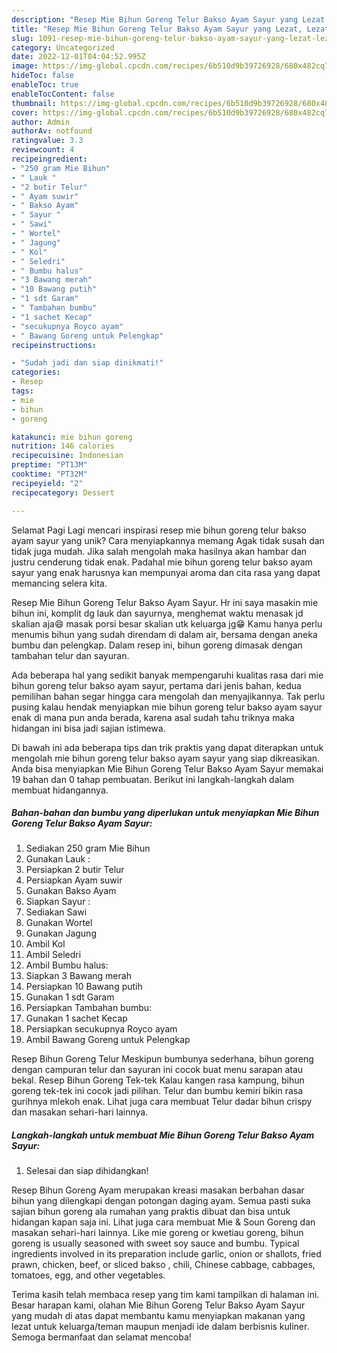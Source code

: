 ```yaml
---
description: "Resep Mie Bihun Goreng Telur Bakso Ayam Sayur yang Lezat, Lezat"
title: "Resep Mie Bihun Goreng Telur Bakso Ayam Sayur yang Lezat, Lezat"
slug: 1091-resep-mie-bihun-goreng-telur-bakso-ayam-sayur-yang-lezat-lezat
category: Uncategorized
date: 2022-12-01T04:04:52.995Z
image: https://img-global.cpcdn.com/recipes/6b510d9b39726928/680x482cq70/mie-bihun-goreng-telur-bakso-ayam-sayur-foto-resep-utama.jpg
hideToc: false
enableToc: true
enableTocContent: false
thumbnail: https://img-global.cpcdn.com/recipes/6b510d9b39726928/680x482cq70/mie-bihun-goreng-telur-bakso-ayam-sayur-foto-resep-utama.jpg
cover: https://img-global.cpcdn.com/recipes/6b510d9b39726928/680x482cq70/mie-bihun-goreng-telur-bakso-ayam-sayur-foto-resep-utama.jpg
author: Admin
authorAv: notfound
ratingvalue: 3.3
reviewcount: 4
recipeingredient:
- "250 gram Mie Bihun"
- " Lauk "
- "2 butir Telur"
- " Ayam suwir"
- " Bakso Ayam"
- " Sayur "
- " Sawi"
- " Wortel"
- " Jagung"
- " Kol"
- " Seledri"
- " Bumbu halus"
- "3 Bawang merah"
- "10 Bawang putih"
- "1 sdt Garam"
- " Tambahan bumbu"
- "1 sachet Kecap"
- "secukupnya Royco ayam"
- " Bawang Goreng untuk Pelengkap"
recipeinstructions:

- "Sudah jadi dan siap dinikmati!"
categories:
- Resep
tags:
- mie
- bihun
- goreng

katakunci: mie bihun goreng 
nutrition: 146 calories
recipecuisine: Indonesian
preptime: "PT13M"
cooktime: "PT32M"
recipeyield: "2"
recipecategory: Dessert

---
```



Selamat Pagi Lagi mencari inspirasi resep mie bihun goreng telur bakso ayam sayur yang unik? Cara menyiapkannya memang Agak tidak susah dan tidak juga mudah. Jika salah mengolah maka hasilnya akan hambar dan justru cenderung tidak enak. Padahal mie bihun goreng telur bakso ayam sayur yang enak harusnya kan mempunyai aroma dan cita rasa yang dapat memancing selera kita.


Resep Mie Bihun Goreng Telur Bakso Ayam Sayur. Hr ini saya masakin mie bihun ini, komplit dg lauk dan sayurnya, menghemat waktu menasak jd skalian aja😄 masak porsi besar skalian utk keluarga jg😁 Kamu hanya perlu menumis bihun yang sudah direndam di dalam air, bersama dengan aneka bumbu dan pelengkap. Dalam resep ini, bihun goreng dimasak dengan tambahan telur dan sayuran.

Ada beberapa hal yang sedikit banyak mempengaruhi kualitas rasa dari mie bihun goreng telur bakso ayam sayur, pertama dari jenis bahan, kedua pemilihan bahan segar hingga cara mengolah dan menyajikannya. Tak perlu pusing kalau hendak menyiapkan mie bihun goreng telur bakso ayam sayur enak di mana pun anda berada, karena asal sudah tahu triknya maka hidangan ini bisa jadi sajian istimewa.


Di bawah ini ada beberapa tips dan trik praktis yang dapat diterapkan untuk mengolah mie bihun goreng telur bakso ayam sayur yang siap dikreasikan. Anda bisa menyiapkan Mie Bihun Goreng Telur Bakso Ayam Sayur memakai 19 bahan dan 0 tahap pembuatan. Berikut ini langkah-langkah dalam membuat hidangannya.

<!--inarticleads1-->

##### Bahan-bahan dan bumbu yang diperlukan untuk menyiapkan Mie Bihun Goreng Telur Bakso Ayam Sayur:

1. Sediakan 250 gram Mie Bihun
1. Gunakan  Lauk :
1. Persiapkan 2 butir Telur
1. Persiapkan  Ayam suwir
1. Gunakan  Bakso Ayam
1. Siapkan  Sayur :
1. Sediakan  Sawi
1. Gunakan  Wortel
1. Gunakan  Jagung
1. Ambil  Kol
1. Ambil  Seledri
1. Ambil  Bumbu halus:
1. Siapkan 3 Bawang merah
1. Persiapkan 10 Bawang putih
1. Gunakan 1 sdt Garam
1. Persiapkan  Tambahan bumbu:
1. Gunakan 1 sachet Kecap
1. Persiapkan secukupnya Royco ayam
1. Ambil  Bawang Goreng untuk Pelengkap


Resep Bihun Goreng Telur Meskipun bumbunya sederhana, bihun goreng dengan campuran telur dan sayuran ini cocok buat menu sarapan atau bekal. Resep Bihun Goreng Tek-tek Kalau kangen rasa kampung, bihun goreng tek-tek ini cocok jadi pilihan. Telur dan bumbu kemiri bikin rasa gurihnya mlekoh enak. Lihat juga cara membuat Telur dadar bihun crispy dan masakan sehari-hari lainnya. 

<!--inarticleads2-->

##### Langkah-langkah untuk membuat Mie Bihun Goreng Telur Bakso Ayam Sayur:


1. Selesai dan siap dihidangkan!

Resep Bihun Goreng Ayam merupakan kreasi masakan berbahan dasar bihun yang dilengkapi dengan potongan daging ayam. Semua pasti suka sajian bihun goreng ala rumahan yang praktis dibuat dan bisa untuk hidangan kapan saja ini. Lihat juga cara membuat Mie &amp; Soun Goreng dan masakan sehari-hari lainnya. Like mie goreng or kwetiau goreng, bihun goreng is usually seasoned with sweet soy sauce and bumbu. Typical ingredients involved in its preparation include garlic, onion or shallots, fried prawn, chicken, beef, or sliced bakso , chili, Chinese cabbage, cabbages, tomatoes, egg, and other vegetables. 

Terima kasih telah membaca resep yang tim kami tampilkan di halaman ini. Besar harapan kami, olahan Mie Bihun Goreng Telur Bakso Ayam Sayur yang mudah di atas dapat membantu kamu menyiapkan makanan yang lezat untuk keluarga/teman maupun menjadi ide dalam berbisnis kuliner. Semoga bermanfaat dan selamat mencoba!
